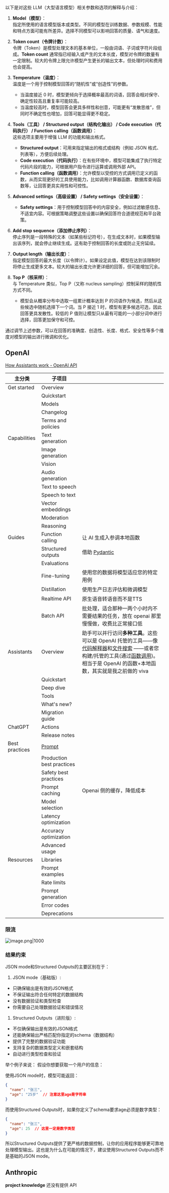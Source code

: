 以下是对这些 LLM（大型语言模型）相关参数和选项的解释与介绍：

1. **Model（模型）**：  
    指定所使用的语言模型版本或类型。不同的模型在训练数据、参数规模、性能和特点方面可能有所差异。选择不同模型可以影响回答的质量、语气和速度。
    
2. **Token count（令牌计数）**：  
    令牌（Token）是模型处理文本的基本单位，一般由词语、子词或字符片段组成。**Token count** 通常指已经输入或产生的文本长度，模型对令牌的数量有一定限制。较大的令牌上限允许模型产生更长的输出文本，但处理时间和费用也会提高。
    
3. **Temperature（温度）**：  
    温度是一个用于控制模型回答的“随机性”或“创造性”的参数。
    
    - 当温度接近 0 时，模型更倾向于选择概率最高的词语，回答会相对保守、确定性较高且重复率可能较高。
    - 当温度较高时，模型回答会更具多样性和创意，可能更有“发散思维”，但同时不确定性也增加，回答可能显得更不稳定。
4. **Tools（工具） / Structured output（结构化输出） / Code execution（代码执行） / Function calling（函数调用）**：  
    这些选项主要用于增强 LLM 的功能和输出格式。
    
    - **Structured output**：可用来指定输出的格式或结构（例如 JSON 格式、列表等），方便后续处理。
    - **Code execution（代码执行）**：在有些环境中，模型可能集成了执行特定代码片段的能力，可根据用户指令进行运算或调用外部 API。
    - **Function calling（函数调用）**：允许模型以受控的方式调用已定义的函数，从而实现更好的工具使用能力，比如调用计算器函数、数据库查询函数等，让回答更具实用性和可控性。
5. **Advanced settings（高级设置） / Safety settings（安全设置）**：
    
    - **Safety settings**：用于控制模型回答中的内容安全，例如过滤敏感信息、不适宜内容。可根据策略调整这些设置以确保回答符合道德规范和平台政策。
6. **Add stop sequence（添加停止序列）**：  
    停止序列是一段特殊的文本（如某些标记符号），在生成文本时，如果模型输出该序列，就会停止继续生成。这有助于控制回答的长度或防止无穷延续。
    
7. **Output length（输出长度）**：  
    指定模型回答的最大长度（以令牌计）。如果设定此值，模型在达到该限制时将停止生成更多文本。较大的输出长度允许更详细的回答，但可能增加冗余。
    
8. **Top P（核采样）**：  
    与 Temperature 类似，Top P（又称 nucleus sampling）控制采样的随机性方式不同。
    
    - 模型会从概率分布中选取一组累计概率达到 P 的词语作为候选，然后从这些候选中随机选择下一个词。当 P 接近 1 时，模型有更多候选可选，因此回答更具发散性。较低的 P 值则让模型只从最有可能的一小部分词中进行选择，回答更加保守和可控。

通过调节上述参数，可以在回答的准确度、创造性、长度、格式、安全性等多个维度对模型的输出进行微调和优化。
## OpenAI

[How Assistants work - OpenAI API](https://platform.openai.com/docs/assistants/how-it-works)

| 主分类            | 子项目                       |                                                                                                                                                                                                                                                                                                                         |
| -------------- | ------------------------- | ----------------------------------------------------------------------------------------------------------------------------------------------------------------------------------------------------------------------------------------------------------------------------------------------------------------------- |
| Get started    | Overview                  |                                                                                                                                                                                                                                                                                                                         |
|                | Quickstart                |                                                                                                                                                                                                                                                                                                                         |
|                | Models                    |                                                                                                                                                                                                                                                                                                                         |
|                | Changelog                 |                                                                                                                                                                                                                                                                                                                         |
|                | Terms and policies        |                                                                                                                                                                                                                                                                                                                         |
| Capabilities   | Text generation           |                                                                                                                                                                                                                                                                                                                         |
|                | Image generation          |                                                                                                                                                                                                                                                                                                                         |
|                | Vision                    |                                                                                                                                                                                                                                                                                                                         |
|                | Audio generation          |                                                                                                                                                                                                                                                                                                                         |
|                | Text to speech            |                                                                                                                                                                                                                                                                                                                         |
|                | Speech to text            |                                                                                                                                                                                                                                                                                                                         |
|                | Vector embeddings         |                                                                                                                                                                                                                                                                                                                         |
|                | Moderation                |                                                                                                                                                                                                                                                                                                                         |
|                | Reasoning                 |                                                                                                                                                                                                                                                                                                                         |
| Guides         | Function calling          | 让 AI 生成入参调本地函数                                                                                                                                                                                                                                                                                                          |
|                | Structured outputs        | 借助 [Pydantic](Pydantic.md)                                                                                                                                                                                                                                                                                              |
|                | Evaluations               |                                                                                                                                                                                                                                                                                                                         |
|                | Fine-tuning               | 使用您的数据将模型适应您的特定用例                                                                                                                                                                                                                                                                                                       |
|                | Distillation              | 使用生产日志评估和微调模型                                                                                                                                                                                                                                                                                                           |
|                | Realtime API              | 原生语音转语音而不是TTS                                                                                                                                                                                                                                                                                                           |
|                | Batch API                 | 批处理，适合那种一两个小时内不需要结果的任务，放在 openai 那里慢慢做，收费比正常接口低                                                                                                                                                                                                                                                                         |
| Assistants     | Overview                  | 助手可以并行访问**多种工具**。这些可以是 OpenAI 托管的工具——像[代码解释器](https://platform.openai.com/docs/assistants/tools/code-interpreter)和[文件搜索](https://platform.openai.com/docs/assistants/tools/file-search) ——或者您构建/托管的工具(通过[函数调用](https://platform.openai.com/docs/assistants/tools/function-calling))。相当于是 OpenAI 的函数+本地函数，其实就是我之前做的 viva |
|                | Quickstart                |                                                                                                                                                                                                                                                                                                                         |
|                | Deep dive                 |                                                                                                                                                                                                                                                                                                                         |
|                | Tools                     |                                                                                                                                                                                                                                                                                                                         |
|                | What's new?               |                                                                                                                                                                                                                                                                                                                         |
|                | Migration guide           |                                                                                                                                                                                                                                                                                                                         |
| ChatGPT        | Actions                   |                                                                                                                                                                                                                                                                                                                         |
|                | Release notes             |                                                                                                                                                                                                                                                                                                                         |
| Best practices | [Prompt](Prompt.md)         |                                                                                                                                                                                                                                                                                                                         |
|                | Production best practices |                                                                                                                                                                                                                                                                                                                         |
|                | Safety best practices     |                                                                                                                                                                                                                                                                                                                         |
|                | Prompt caching            | Openai 侧的缓存，降低成本                                                                                                                                                                                                                                                                                                        |
|                | Model selection           |                                                                                                                                                                                                                                                                                                                         |
|                | Latency optimization      |                                                                                                                                                                                                                                                                                                                         |
|                | Accuracy optimization     |                                                                                                                                                                                                                                                                                                                         |
|                | Advanced usage            |                                                                                                                                                                                                                                                                                                                         |
| Resources      | Libraries                 |                                                                                                                                                                                                                                                                                                                         |
|                | Prompt examples           |                                                                                                                                                                                                                                                                                                                         |
|                | Rate limits               |                                                                                                                                                                                                                                                                                                                         |
|                | Prompt generation         |                                                                                                                                                                                                                                                                                                                         |
|                | Error codes               |                                                                                                                                                                                                                                                                                                                         |
|                | Deprecations              |                                                                                                                                                                                                                                                                                                                         |
### 限流

![image.png|1000](https://imagehosting4picgo.oss-cn-beijing.aliyuncs.com/imagehosting/fix-dir%2Fpicgo%2Fpicgo-clipboard-images%2F2024%2F10%2F27%2F04-27-30-a4b9a2b46b404be9adbfdd83d2876a2f-202410270427685-ad1693.png)

### 结果约束

JSON mode和Structured Outputs的主要区别在于：

1. JSON mode（基础版）:
- 只确保输出是有效的JSON格式
- 不保证输出符合任何特定的数据结构
- 没有数据验证和类型检查
- 你需要自己处理数据验证和错误情况

1. Structured Outputs（进阶版）:
- 不仅确保输出是有效的JSON格式
- 还能确保输出严格匹配你指定的schema（数据结构）
- 提供了完整的数据验证功能
- 支持复杂的数据类型定义和嵌套结构
- 自动进行类型检查和验证

举个例子来说：
假设你想要获取一个用户的信息：

使用JSON mode时，模型可能返回：

```json
{
  "name": "张三",
  "age": "25岁"  // 注意这里age是字符串
}
```

而使用Structured Outputs时，如果你定义了schema要求age必须是数字类型：

```json
{
  "name": "张三",
  "age": 25  // 这里一定是数字类型
}
```

所以Structured Outputs提供了更严格的数据控制，让你的应用程序能够更可靠地处理模型输出。这也是为什么在可能的情况下，建议使用Structured Outputs而不是基础的JSON mode。

## Anthropic

**project knowledge**  还没有提供 API